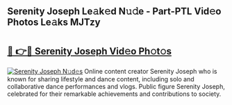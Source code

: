 ## Serenity Joseph Le𝚊k𝚎d N𝚞𝚍e - Part-PTL Vid𝚎o Photos Le𝚊ks MJTzy

# <h2><a href="http://fbelkc8.evod.top/?m=Serenity+Joseph">🔗 👉🔴 Serenity Joseph Vid𝚎o Ph𝚘t𝚘s</a></h2>

[![Serenity Joseph N𝚞d𝚎s](https://i.imgur.com/8V9OHl7.gif)](http://fbelkc8.evod.top/?m=Serenity+Joseph)
Online content creator Serenity Joseph who is known for sharing lifestyle and dance content, including solo and collaborative dance performances and vlogs. Public figure Serenity Joseph, celebrated for their remarkable achievements and contributions to society. 
